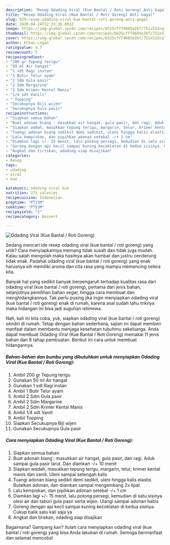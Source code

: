 ```yaml
---
description: "Resep Odading Viral (Kue Bantal / Roti Goreng) Anti Gagal"
title: "Resep Odading Viral (Kue Bantal / Roti Goreng) Anti Gagal"
slug: 929-resep-odading-viral-kue-bantal-roti-goreng-anti-gagal
date: 2020-04-24T12:33:36.693Z
image: https://img-global.cpcdn.com/recipes/b525cfff4605e2bf/751x532cq70/odading-viral-kue-bantal-roti-goreng-foto-resep-utama.jpg
thumbnail: https://img-global.cpcdn.com/recipes/b525cfff4605e2bf/751x532cq70/odading-viral-kue-bantal-roti-goreng-foto-resep-utama.jpg
cover: https://img-global.cpcdn.com/recipes/b525cfff4605e2bf/751x532cq70/odading-viral-kue-bantal-roti-goreng-foto-resep-utama.jpg
author: Ethan Logan
ratingvalue: 4.7
reviewcount: 5
recipeingredient:
- "200 gr Tepung terigu"
- "50 ml Air hangat"
- "1 sdt Ragi instan"
- "1 Butir Telur ayam"
- "2 Sdm Gula pasir"
- "2 Sdm Margarine"
- "2 Sdm Krimer Kental Manis"
- "1/4 sdt Vanili"
- " Topping"
- "Secukupnya Biji wijen"
- "Secukupnya Gula pasir"
recipeinstructions:
- "Siapkan semua bahan"
- "Buat adonan biang : masukkan air hangat, gula pasir, dan ragi. Aduk sampai gula pasir larut. Dan diamkan -/+ 10 menit"
- "Siapkan wadah, masukkan tepung terigu, margarin, telur, krimer kental manis dan vanili. Uleni sampai setengah kalis"
- "Tuangi adonan biang sedikit demi sedikit, uleni hingga kalis elastis. Bulatkan adonan, dan diamkan sampai mengembang 2x lipat"
- "Lalu kempiskan, dan pipihkan adonan setebal -/+ 1 cm"
- "Diamkan lagi +/- 15 menit, lalu potong persegi, kemudian di satu sisinya olesi air dan taburi gula pasir serta wijen. Ulangi sampai adonan habis"
- "Goreng dengan api kecil sampai kuning kecoklatan di kedua sisinya. Cukup balik satu kali saja ya"
- "Angkat dan tiriskan, odading siap disajikan"
categories:
- Resep
tags:
- odading
- viral
- kue

katakunci: odading viral kue 
nutrition: 271 calories
recipecuisine: Indonesian
preptime: "PT23M"
cooktime: "PT53M"
recipeyield: "2"
recipecategory: Dessert

---
```



![Odading Viral (Kue Bantal / Roti Goreng)](https://img-global.cpcdn.com/recipes/b525cfff4605e2bf/751x532cq70/odading-viral-kue-bantal-roti-goreng-foto-resep-utama.jpg)

Sedang mencari ide resep odading viral (kue bantal / roti goreng) yang unik? Cara menyiapkannya memang tidak susah dan tidak juga mudah. Kalau salah mengolah maka hasilnya akan hambar dan justru cenderung tidak enak. Padahal odading viral (kue bantal / roti goreng) yang enak harusnya sih memiliki aroma dan cita rasa yang mampu memancing selera kita.

Banyak hal yang sedikit banyak berpengaruh terhadap kualitas rasa dari odading viral (kue bantal / roti goreng), pertama dari jenis bahan, selanjutnya pemilihan bahan segar, hingga cara membuat dan menghidangkannya. Tak perlu pusing jika ingin menyiapkan odading viral (kue bantal / roti goreng) enak di rumah, karena asal sudah tahu triknya maka hidangan ini bisa jadi suguhan istimewa.




Nah, kali ini kita coba, yuk, siapkan odading viral (kue bantal / roti goreng) sendiri di rumah. Tetap dengan bahan sederhana, sajian ini dapat memberi manfaat dalam membantu menjaga kesehatan tubuhmu sekeluarga. Anda dapat membuat Odading Viral (Kue Bantal / Roti Goreng) memakai 11 jenis bahan dan 8 tahap pembuatan. Berikut ini cara untuk membuat hidangannya.

<!--inarticleads1-->

##### Bahan-bahan dan bumbu yang dibutuhkan untuk menyiapkan Odading Viral (Kue Bantal / Roti Goreng):

1. Ambil 200 gr Tepung terigu
1. Gunakan 50 ml Air hangat
1. Gunakan 1 sdt Ragi instan
1. Ambil 1 Butir Telur ayam
1. Ambil 2 Sdm Gula pasir
1. Ambil 2 Sdm Margarine
1. Ambil 2 Sdm Krimer Kental Manis
1. Ambil 1/4 sdt Vanili
1. Ambil  Topping
1. Siapkan Secukupnya Biji wijen
1. Gunakan Secukupnya Gula pasir




<!--inarticleads2-->

##### Cara menyiapkan Odading Viral (Kue Bantal / Roti Goreng):

1. Siapkan semua bahan
1. Buat adonan biang : masukkan air hangat, gula pasir, dan ragi. Aduk sampai gula pasir larut. Dan diamkan -/+ 10 menit
1. Siapkan wadah, masukkan tepung terigu, margarin, telur, krimer kental manis dan vanili. Uleni sampai setengah kalis
1. Tuangi adonan biang sedikit demi sedikit, uleni hingga kalis elastis. Bulatkan adonan, dan diamkan sampai mengembang 2x lipat
1. Lalu kempiskan, dan pipihkan adonan setebal -/+ 1 cm
1. Diamkan lagi +/- 15 menit, lalu potong persegi, kemudian di satu sisinya olesi air dan taburi gula pasir serta wijen. Ulangi sampai adonan habis
1. Goreng dengan api kecil sampai kuning kecoklatan di kedua sisinya. Cukup balik satu kali saja ya
1. Angkat dan tiriskan, odading siap disajikan




Bagaimana? Gampang kan? Itulah cara menyiapkan odading viral (kue bantal / roti goreng) yang bisa Anda lakukan di rumah. Semoga bermanfaat dan selamat mencoba!
